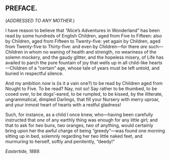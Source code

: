 ## PREFACE.

(_ADDRESSED TO ANY MOTHER._)

I have reason to believe that “Alice’s Adventures in Wonderland” has been read by some hundreds of English Children, aged from Five to Fifteen: also by Children, aged from Fifteen to Twenty-five: yet again by Children, aged from Twenty-five to Thirty-five: and even by Children—for there _are_ such—Children in whom no waning of health and strength, no weariness of the solemn mockery, and the gaudy glitter, and the hopeless misery, of Life has availed to parch the pure fountain of joy that wells up in all child-like hearts—Children of a “certain” age, whose tale of years must be left untold, and buried in respectful silence.

And my ambition _now_ is (is it a vain one?) to be read by Children aged from Nought to Five. To be read? Nay, not so! Say rather to be thumbed, to be cooed over, to be dogs’-eared, to be rumpled, to be kissed, by the illiterate, ungrammatical, dimpled Darlings, that fill your Nursery with merry uproar, and your inmost heart of hearts with a restful gladness!

Such, for instance, as a child I once knew, who—having been carefully instructed that _one_ of any earthly thing was enough for any little girl; and that to ask for _two_ buns, _two_ oranges, _two_ of anything, would certainly bring upon her the awful charge of being “greedy”—was found one morning sitting up in bed, solemnly regarding her _two_ little naked feet, and murmuring to herself, softly and penitently, “deedy!”

_Eastertide, 1889._